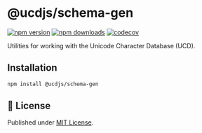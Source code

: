 # @ucdjs/schema-gen

[![npm version][npm-version-src]][npm-version-href]
[![npm downloads][npm-downloads-src]][npm-downloads-href]
[![codecov][codecov-src]][codecov-href]

Utilities for working with the Unicode Character Database (UCD).

## Installation

```bash
npm install @ucdjs/schema-gen
```

## 📄 License

Published under [MIT License](./LICENSE).

[npm-version-src]: https://img.shields.io/npm/v/@ucdjs/schema-gen?style=flat&colorA=18181B&colorB=4169E1
[npm-version-href]: https://npmjs.com/package/@ucdjs/schema-gen
[npm-downloads-src]: https://img.shields.io/npm/dm/@ucdjs/schema-gen?style=flat&colorA=18181B&colorB=4169E1
[npm-downloads-href]: https://npmjs.com/package/@ucdjs/schema-gen
[codecov-src]: https://img.shields.io/codecov/c/gh/ucdjs/ucd?style=flat&colorA=18181B&colorB=4169E1
[codecov-href]: https://codecov.io/gh/ucdjs/ucd
